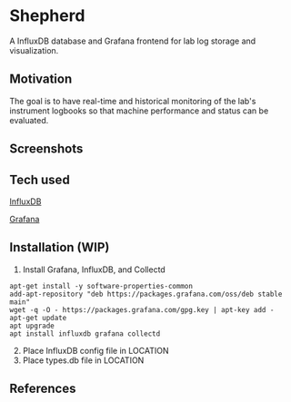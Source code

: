# Shepherd
A InfluxDB database and Grafana frontend for lab log storage and visualization.
 
## Motivation
The goal is to have real-time and historical monitoring of the lab's instrument logbooks so that machine performance and status can be evaluated.

## Screenshots

## Tech used
[InfluxDB](https://www.influxdata.com/)

[Grafana](https://grafana.com/)

## Installation (WIP)
1. Install Grafana, InfluxDB, and Collectd
```
apt-get install -y software-properties-common
add-apt-repository "deb https://packages.grafana.com/oss/deb stable main"
wget -q -O - https://packages.grafana.com/gpg.key | apt-key add -
apt-get update
apt upgrade
apt install influxdb grafana collectd
```
2. Place InfluxDB config file in LOCATION
3. Place types.db file in LOCATION
## References

